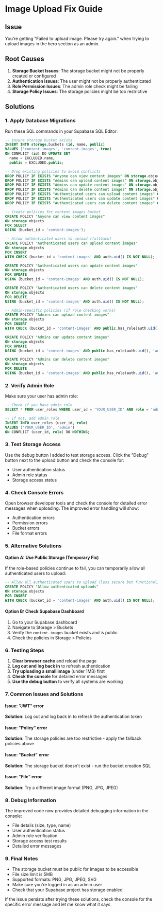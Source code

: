 # Image Upload Fix Guide

## Issue
You're getting "Failed to upload image. Please try again." when trying to upload images in the hero section as an admin.

## Root Causes
1. **Storage Bucket Issues**: The storage bucket might not be properly created or configured
2. **Authentication Issues**: The user might not be properly authenticated
3. **Role Permission Issues**: The admin role check might be failing
4. **Storage Policy Issues**: The storage policies might be too restrictive

## Solutions

### 1. Apply Database Migrations
Run these SQL commands in your Supabase SQL Editor:

```sql
-- Ensure storage bucket exists
INSERT INTO storage.buckets (id, name, public) 
VALUES ('content-images', 'content-images', true)
ON CONFLICT (id) DO UPDATE SET 
  name = EXCLUDED.name,
  public = EXCLUDED.public;

-- Drop existing policies to avoid conflicts
DROP POLICY IF EXISTS "Anyone can view content images" ON storage.objects;
DROP POLICY IF EXISTS "Admins can upload content images" ON storage.objects;
DROP POLICY IF EXISTS "Admins can update content images" ON storage.objects;
DROP POLICY IF EXISTS "Admins can delete content images" ON storage.objects;
DROP POLICY IF EXISTS "Authenticated users can upload content images" ON storage.objects;
DROP POLICY IF EXISTS "Authenticated users can update content images" ON storage.objects;
DROP POLICY IF EXISTS "Authenticated users can delete content images" ON storage.objects;

-- Create policies for content images bucket
CREATE POLICY "Anyone can view content images" 
ON storage.objects 
FOR SELECT 
USING (bucket_id = 'content-images');

-- Allow authenticated users to upload (fallback)
CREATE POLICY "Authenticated users can upload content images" 
ON storage.objects 
FOR INSERT 
WITH CHECK (bucket_id = 'content-images' AND auth.uid() IS NOT NULL);

CREATE POLICY "Authenticated users can update content images" 
ON storage.objects 
FOR UPDATE 
USING (bucket_id = 'content-images' AND auth.uid() IS NOT NULL);

CREATE POLICY "Authenticated users can delete content images" 
ON storage.objects 
FOR DELETE 
USING (bucket_id = 'content-images' AND auth.uid() IS NOT NULL);

-- Admin-specific policies (if role checking works)
CREATE POLICY "Admins can upload content images" 
ON storage.objects 
FOR INSERT 
WITH CHECK (bucket_id = 'content-images' AND public.has_role(auth.uid(), 'admin'));

CREATE POLICY "Admins can update content images" 
ON storage.objects 
FOR UPDATE 
USING (bucket_id = 'content-images' AND public.has_role(auth.uid(), 'admin'));

CREATE POLICY "Admins can delete content images" 
ON storage.objects 
FOR DELETE 
USING (bucket_id = 'content-images' AND public.has_role(auth.uid(), 'admin'));
```

### 2. Verify Admin Role
Make sure your user has admin role:

```sql
-- Check if you have admin role
SELECT * FROM user_roles WHERE user_id = 'YOUR_USER_ID' AND role = 'admin';

-- If not, add admin role
INSERT INTO user_roles (user_id, role) 
VALUES ('YOUR_USER_ID', 'admin')
ON CONFLICT (user_id, role) DO NOTHING;
```

### 3. Test Storage Access
Use the debug button I added to test storage access. Click the "Debug" button next to the upload button and check the console for:
- User authentication status
- Admin role status  
- Storage access status

### 4. Check Console Errors
Open browser developer tools and check the console for detailed error messages when uploading. The improved error handling will show:
- Authentication errors
- Permission errors
- Bucket errors
- File format errors

### 5. Alternative Solutions

#### Option A: Use Public Storage (Temporary Fix)
If the role-based policies continue to fail, you can temporarily allow all authenticated users to upload:

```sql
-- Allow all authenticated users to upload (less secure but functional)
CREATE POLICY "Allow authenticated uploads" 
ON storage.objects 
FOR INSERT 
WITH CHECK (bucket_id = 'content-images' AND auth.uid() IS NOT NULL);
```

#### Option B: Check Supabase Dashboard
1. Go to your Supabase dashboard
2. Navigate to Storage > Buckets
3. Verify the `content-images` bucket exists and is public
4. Check the policies in Storage > Policies

### 6. Testing Steps
1. **Clear browser cache** and reload the page
2. **Log out and log back in** to refresh authentication
3. **Try uploading a small image** (under 1MB) first
4. **Check the console** for detailed error messages
5. **Use the debug button** to verify all systems are working

### 7. Common Issues and Solutions

#### Issue: "JWT" error
**Solution**: Log out and log back in to refresh the authentication token

#### Issue: "Policy" error  
**Solution**: The storage policies are too restrictive - apply the fallback policies above

#### Issue: "Bucket" error
**Solution**: The storage bucket doesn't exist - run the bucket creation SQL

#### Issue: "File" error
**Solution**: Try a different image format (PNG, JPG, JPEG)

### 8. Debug Information
The improved code now provides detailed debugging information in the console:
- File details (size, type, name)
- User authentication status
- Admin role verification
- Storage access test results
- Detailed error messages

### 9. Final Notes
- The storage bucket must be public for images to be accessible
- File size limit is 5MB
- Supported formats: PNG, JPG, JPEG, SVG
- Make sure you're logged in as an admin user
- Check that your Supabase project has storage enabled

If the issue persists after trying these solutions, check the console for the specific error message and let me know what it says.
